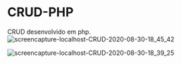 # CRUD-PHP
CRUD desenvolvido em php.
![screencapture-localhost-CRUD-2020-08-30-18_45_42](https://user-images.githubusercontent.com/49602892/91670149-34ad1e00-eaf1-11ea-8518-172e9239de7c.png)

![screencapture-localhost-CRUD-2020-08-30-18_39_25](https://user-images.githubusercontent.com/49602892/91670106-b781a900-eaf0-11ea-86d5-7f1ac797c071.png)



